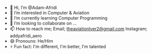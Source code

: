 - 👋 Hi, I’m @Adam-Afridi
- 👀 I’m interested in Computer & Aviation
- 🌱 I’m currently learning Computer Programming
- 💞️ I’m looking to collaborate on ...
- 📫 How to reach me; Email; theaviationlver2@gmail.com Instagram; addyafridi_aero
- 😄 Pronouns: He/Him
- ⚡ Fun fact: I'm different, I'm better, I'm talented

<!---
Adam-Afridi/Adam-Afridi is a ✨ special ✨ repository because its `README.md` (this file) appears on your GitHub profile.
You can click the Preview link to take a look at your changes.
--->
